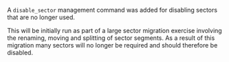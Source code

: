 A `disable_sector` management command was added for disabling sectors that are no longer used.

This will be initially run as part of a large sector migration exercise involving the renaming, moving and splitting of sector segments. As a result of this migration many sectors will no longer be required and should therefore be disabled.